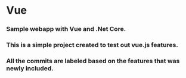# Vue
### Sample webapp with Vue  and .Net Core.
### This is a simple project created to test out vue.js features.
### All the commits are labeled based on the features that was newly included.
